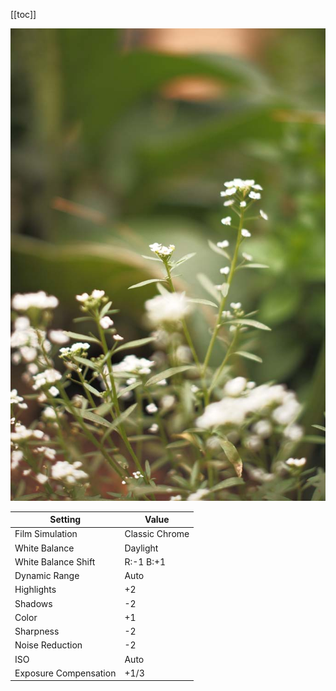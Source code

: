 [[toc]]

![](/content/photography/images/fuji-cool-chrome.jpg)

| Setting               | Value          |
| --------------------- | -------------- |
| Film Simulation       | Classic Chrome |
| White Balance         | Daylight       |
| White Balance Shift   | R:-1 B:+1      |
| Dynamic Range         | Auto           |
| Highlights            | +2             |
| Shadows               | -2             |
| Color                 | +1             |
| Sharpness             | -2             |
| Noise Reduction       | -2             |
| ISO                   | Auto           |
| Exposure Compensation | +1/3           |
